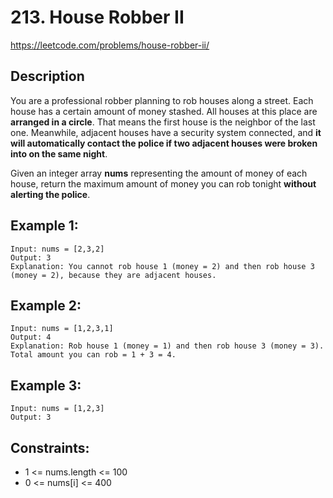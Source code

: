 # 213. House Robber II

https://leetcode.com/problems/house-robber-ii/

## Description

You are a professional robber planning to rob houses along a street. Each house has a certain amount of money stashed.
All houses at this place are **arranged in a circle**. That means the first house is the neighbor of the last one.
Meanwhile, adjacent houses have a security system connected, and **it will automatically contact the police if two
adjacent houses were broken into on the same night**.

Given an integer array __nums__ representing the amount of money of each house, return the maximum amount of money you
can rob tonight **without alerting the police**.

## Example 1:

    Input: nums = [2,3,2]
    Output: 3
    Explanation: You cannot rob house 1 (money = 2) and then rob house 3 (money = 2), because they are adjacent houses.

## Example 2:

    Input: nums = [1,2,3,1]
    Output: 4
    Explanation: Rob house 1 (money = 1) and then rob house 3 (money = 3).
    Total amount you can rob = 1 + 3 = 4.

## Example 3:

    Input: nums = [1,2,3]
    Output: 3

## Constraints:

- 1 <= nums.length <= 100
- 0 <= nums[i] <= 400